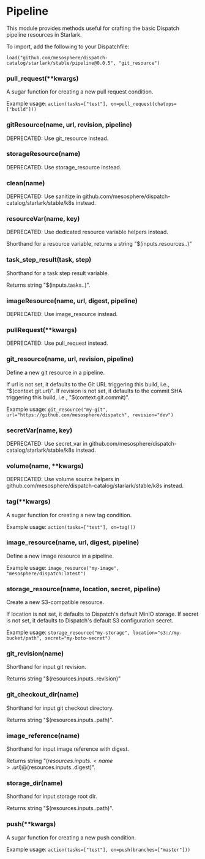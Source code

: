 
# Pipeline

This module provides methods useful for crafting the basic Dispatch pipeline resources in Starlark.

To import, add the following to your Dispatchfile:

```
load("github.com/mesosphere/dispatch-catalog/starlark/stable/pipeline@0.0.5", "git_resource")
```


### pull_request(**kwargs)


A sugar function for creating a new pull request condition.

Example usage: `action(tasks=["test"], on=pull_request(chatops=["build"]))`


### gitResource(name, url, revision, pipeline)


DEPRECATED: Use git_resource instead.


### storageResource(name)


DEPRECATED: Use storage_resource instead.


### clean(name)


DEPRECATED: Use sanitize in github.com/mesosphere/dispatch-catalog/starlark/stable/k8s instead.


### resourceVar(name, key)


DEPRECATED: Use dedicated resource variable helpers instead.

Shorthand for a resource variable, returns a string "$(inputs.resources.<name>.<key>)"


### task_step_result(task, step)


Shorthand for a task step result variable.

Returns string "$(inputs.tasks.<task>.<step>)".


### imageResource(name, url, digest, pipeline)


DEPRECATED: Use image_resource instead.


### pullRequest(**kwargs)


DEPRECATED: Use pull_request instead.


### git_resource(name, url, revision, pipeline)


Define a new git resource in a pipeline.

If url is not set, it defaults to the Git URL triggering this build, i.e., "$(context.git.url)".
If revision is not set, it defaults to the commit SHA triggering this build, i.e., "$(context.git.commit)".

Example usage: `git_resource("my-git", url="https://github.com/mesosphere/dispatch", revision="dev")`


### secretVar(name, key)


DEPRECATED: Use secret_var in github.com/mesosphere/dispatch-catalog/starlark/stable/k8s instead.


### volume(name, **kwargs)


DEPRECATED: Use volume source helpers in github.com/mesosphere/dispatch-catalog/starlark/stable/k8s instead.


### tag(**kwargs)


A sugar function for creating a new tag condition.

Example usage: `action(tasks=["test"], on=tag())`


### image_resource(name, url, digest, pipeline)


Define a new image resource in a pipeline.

Example usage: `image_resource("my-image", "mesosphere/dispatch:latest")`


### storage_resource(name, location, secret, pipeline)


Create a new S3-compatible resource.

If location is not set, it defaults to Dispatch's default MinIO storage.
If secret is not set, it defaults to Dispatch's default S3 configuration secret.

Example usage: `storage_resource("my-storage", location="s3://my-bucket/path", secret="my-boto-secret")`


### git_revision(name)


Shorthand for input git revision.

Returns string "$(resources.inputs.<name>.revision)"


### git_checkout_dir(name)


Shorthand for input git checkout directory.

Returns string "$(resources.inputs.<name>.path)".


### image_reference(name)


Shorthand for input image reference with digest.

Returns string "$(resources.inputs.<name>.url)@$(resources.inputs.<name>.digest)".


### storage_dir(name)


Shorthand for input storage root dir.

Returns string "$(resources.inputs.<name>.path)".


### push(**kwargs)


A sugar function for creating a new push condition.

Example usage: `action(tasks=["test"], on=push(branches=["master"]))`



